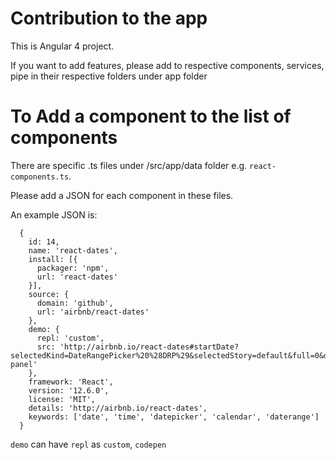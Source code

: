 # Contribution to the app

This is Angular 4 project.

If you want to add features, please add to respective components, services, pipe in their respective folders under app folder

# To Add a component to the list of components

There are specific .ts files under /src/app/data folder e.g. `react-components.ts`.

Please add a JSON for each component in these files.

An example JSON is:

```
  {
    id: 14,
    name: 'react-dates',
    install: [{
      packager: 'npm',
      url: 'react-dates'
    }],
    source: {
      domain: 'github',
      url: 'airbnb/react-dates'
    },
    demo: {
      repl: 'custom',
      src: 'http://airbnb.io/react-dates#startDate?selectedKind=DateRangePicker%20%28DRP%29&selectedStory=default&full=0&down=1&left=1&panelRight=0&downPanel=storybook%2Factions%2Factions-panel'
    },
    framework: 'React',
    version: '12.6.0',
    license: 'MIT',
    details: 'http://airbnb.io/react-dates',
    keywords: ['date', 'time', 'datepicker', 'calendar', 'daterange']
  }
```

`demo` can have `repl` as `custom`, `codepen`

